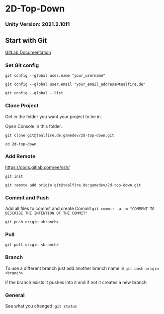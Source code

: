 # 2D-Top-Down
### Unity Version: 2021.2.10f1

## Start with Git
[GitLab Documentation](https://docs.gitlab.com/ee/gitlab-basics/start-using-git.html)
### Set Git config
`git config --global user.name "your_username"`

`git config --global user.email "your_email_address@tealfire.de"`

`git config --global --list`

### Clone Project
Get in the folder you want your project to be in.

Open Console in this folder.

`git clone git@tealfire.de:gamedev/2d-top-down.git`

`cd 2d-top-down`

### Add Remote
https://docs.gitlab.com/ee/ssh/

`git init`

`git remote add origin git@tealfire.de:gamedev/2d-top-down.git`

### Commit and Push
Add all files to commit and create Commit
`git commit -a -m "COMMENT TO DESCRIBE THE INTENTION OF THE COMMIT"`

`git push origin <branch>`

### Pull
`git pull origin <branch>`


### Branch
To use a different branch just add another branch name in `git push origin <branch>`

if the branch exists it pushes into it and if not it creates a new branch


### General
See what you changed:
`git status`
